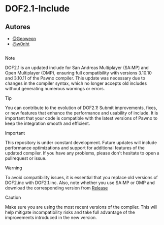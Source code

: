 # DOF2.1-Include

## Autores

- [@Geoweon](https://www.github.com/Geoweon)
- [@w0nht](https://www.github.com/w0nht)

##
> [!NOTE]
> DOF2.1 is an updated include for San Andreas Multiplayer (SA:MP) and Open Multiplayer (OMP), ensuring full compatibility with versions 3.10.10 and 3.10.11 of the Pawno compiler. This update was necessary due to changes in the compiler syntax, which no longer accepts old includes without generating numerous warnings or errors.

> [!TIP]
> You can contribute to the evolution of DOF2.1! Submit improvements, fixes, or new features that enhance the performance and usability of include. It is important that your code is compatible with the latest versions of Pawno to keep the integration smooth and efficient.

> [!IMPORTANT]
> This repository is under constant development. Future updates will include performance optimizations and support for additional features of the updated compiler. If you have any problems, please don't hesitate to open a pullrequest or issue.

> [!WARNING]
> To avoid compatibility issues, it is essential that you replace old versions of DOF2.inc with DOF2.1.inc. Also, note whether you use SA:MP or OMP and download the corresponding version from [Release](https://github.com/Collw/DOF2.1-Include/releases)

> [!CAUTION]
> Make sure you are using the most recent versions of the compiler. This will help mitigate incompatibility risks and take full advantage of the improvements introduced in the new version.
